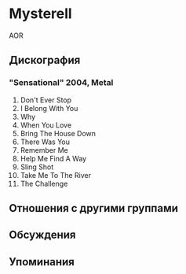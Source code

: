 # Mysterell

AOR

## Дискография

### "Sensational" 2004, Metal

01. Don't Ever Stop
02. I Belong With You
03. Why
04. When You Love
05. Bring The House Down
06. There Was You
07. Remember Me
08. Help Me Find A Way
09. Sling Shot
10. Take Me To The River
11. The Challenge


## Отношения с другими группами


## Обсуждения


## Упоминания

